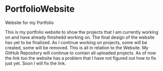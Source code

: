 # PortfolioWebsite
Website for my Portfolio

This is my portfolio website to show the projects that I am currently working on and have already finishedd working on. The final design of the website has yet to be finalized. 
As I continue working on projects, some will be created, some will be removed. 
This is all in relation to the Website. My GitHub Repository will continue to contain all uploaded projects.
As of now the link too the website has a problem that I have not figured out how to fix just yet.
Soon I will fix the link.
